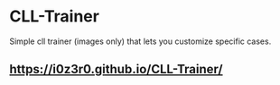 # CLL-Trainer

Simple cll trainer (images only) that lets you customize specific cases. 

##  https://i0z3r0.github.io/CLL-Trainer/
